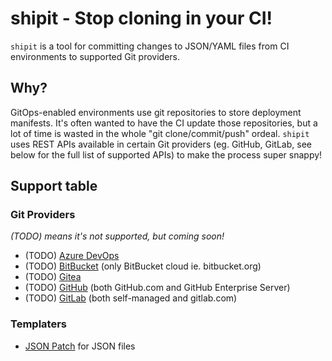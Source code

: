 # shipit - Stop cloning in your CI!

`shipit` is a tool for committing changes to JSON/YAML files from CI environments to supported Git providers.

## Why?

GitOps-enabled environments use git repositories to store deployment manifests. It's often wanted to have the CI update those repositories, but a lot of time is wasted in the whole "git clone/commit/push" ordeal. `shipit` uses REST APIs available in certain Git providers (eg. GitHub, GitLab, see below for the full list of supported APIs) to make the process super snappy!

## Support table

### Git Providers

*(TODO) means it's not supported, but coming soon!*

- (TODO) [Azure DevOps]
- (TODO) [BitBucket] (only BitBucket cloud ie. bitbucket.org)
- (TODO) [Gitea]
- (TODO) [GitHub] (both GitHub.com and GitHub Enterprise Server)
- (TODO) [GitLab] (both self-managed and gitlab.com)

### Templaters

- [JSON Patch](https://jsonpatch.com/) for JSON files

[azure devops]: https://azure.microsoft.com/en-us/services/devops/repos/
[gitlab]: https://gitlab.com
[github]: https://github.com
[gitea]: https://gitea.com
[bitbucket]: https://bitbucket.com
